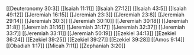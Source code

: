 [[Deuteronomy 30:3]]
[[Isaiah 11:11]]
[[Isaiah 27:12]]
[[Isaiah 43:5]]
[[Isaiah 49:12]]
[[Jeremiah 16:15]]
[[Jeremiah 23:3]]
[[Jeremiah 23:8]]
[[Jeremiah 29:14]]
[[Jeremiah 30:3]]
[[Jeremiah 30:10]]
[[Jeremiah 30:18]]
[[Jeremiah 31:8]]
[[Jeremiah 31:16]]
[[Jeremiah 31:17]]
[[Jeremiah 32:37]]
[[Jeremiah 33:7]]
[[Jeremiah 33:11]]
[[Jeremiah 50:19]]
[[Ezekiel 34:13]]
[[Ezekiel 36:24]]
[[Ezekiel 39:25]]
[[Ezekiel 39:27]]
[[Ezekiel 39:28]]
[[Amos 9:14]]
[[Obadiah 1:17]]
[[Micah 7:11]]
[[Zephaniah 3:20]]
